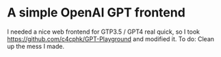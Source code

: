 # A simple OpenAI GPT frontend
I needed a nice web frontend for GTP3.5 / GPT4 real quick, so I took https://github.com/c4cphk/GPT-Playground and modified it.
To do: Clean up the mess I made.
